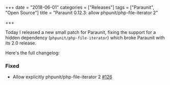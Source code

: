 +++
date = "2018-06-01"
categories = ["Releases"]
tags = ["Paraunit", "Open Source"]
title = "Paraunit 0.12.3: allow phpunit/php-file-iterator 2"

+++

Today I released a new small patch for Paraunit, fixing the support for a hidden dependency (`phpunit/php-file-iterator`) which broke Paraunit with its 2.0 release.
<!--more-->

Here's the full changelog:

### Fixed
 * Allow explicitly phpunit/php-file-iterator 2 [#126](https://github.com/facile-it/paraunit/pull/126)
